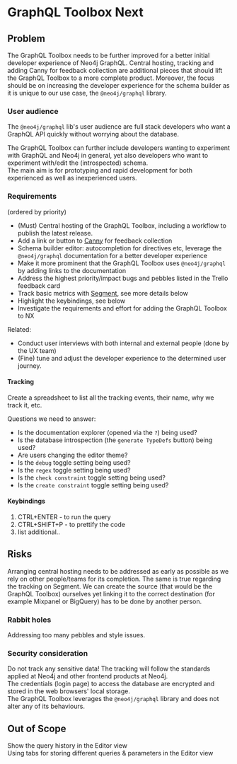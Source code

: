 # GraphQL Toolbox Next

## Problem

The GraphQL Toolbox needs to be further improved for a better initial developer experience of Neo4j GraphQL. Central hosting, tracking and adding Canny for feedback collection are additional pieces that should lift the GraphQL Toolbox to a more complete product.
Moreover, the focus should be on increasing the developer experience for the schema builder as it is unique to our use case, the `@neo4j/graphql` library.

### User audience

The `@neo4j/graphql` lib's user audience are full stack developers who want a GraphQL API quickly without worrying about the database.

The GraphQL Toolbox can further include developers wanting to experiment with GraphQL and Neo4j in general, yet also developers who want to experiment with/edit the (introspected) schema.  
The main aim is for prototyping and rapid development for both experienced as well as inexperienced users.

### Requirements

(ordered by priority)
-   (Must) Central hosting of the GraphQL Toolbox, including a workflow to publish the latest release.
-   Add a link or button to [Canny](https://canny.io/) for feedback collection
-   Schema builder editor: autocompletion for directives etc, leverage the `@neo4j/graphql` documentation for a better developer experience
-   Make it more prominent that the GraphQL Toolbox uses `@neo4j/graphql` by adding links to the documentation
-   Address the highest priority/impact bugs and pebbles listed in the Trello feedback card
-   Track basic metrics with [Segment](https://segment.com/docs/connections/sources/catalog/libraries/website/javascript/), see more details below
-   Highlight the keybindings, see below
-   Investigate the requirements and effort for adding the GraphQL Toolbox to NX

Related:

-   Conduct user interviews with both internal and external people (done by the UX team)
-   (Fine) tune and adjust the developer experience to the determined user journey.

#### Tracking

Create a spreadsheet to list all the tracking events, their name, why we track it, etc.

Questions we need to answer:

-   Is the documentation explorer (opened via the `?`) being used?
-   Is the database introspection (the `generate TypeDefs` button) being used?
-   Are users changing the editor theme?
-   Is the `debug` toggle setting being used?
-   Is the `regex` toggle setting being used?
-   Is the `check constraint` toggle setting being used?
-   Is the `create constraint` toggle setting being used?

#### Keybindings

1. CTRL+ENTER - to run the query
2. CTRL+SHIFT+P - to prettify the code
3. list additional..

## Risks

Arranging central hosting needs to be addressed as early as possible as we rely on other people/teams for its completion.
The same is true regarding the tracking on Segment. We can create the source (that would be the GraphQL Toolbox) ourselves yet linking it to the correct destination (for example Mixpanel or BigQuery) has to be done by another person.

### Rabbit holes

Addressing too many pebbles and style issues.

### Security consideration

Do not track any sensitive data! The tracking will follow the standards applied at Neo4j and other frontend products at Neo4j.  
The credentials (login page) to access the database are encrypted and stored in the web browsers' local storage.  
The GraphQL Toolbox leverages the `@neo4j/graphql` library and does not alter any of its behaviours.  

## Out of Scope

Show the query history in the Editor view  
Using tabs for storing different queries & parameters in the Editor view
